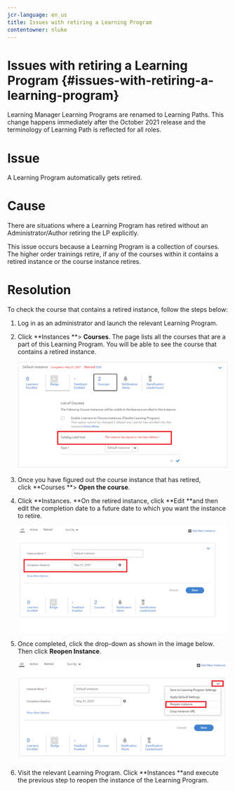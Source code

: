 ```yaml
---
jcr-language: en_us
title: Issues with retiring a Learning Program
contentowner: nluke
---
```



# Issues with retiring a Learning Program {#issues-with-retiring-a-learning-program}

Learning Manager&nbsp;Learning Programs&nbsp;are renamed to&nbsp;Learning Paths.&nbsp;This change happens immediately&nbsp;after the October 2021 release and&nbsp;the terminology of&nbsp;Learning Path&nbsp;is&nbsp;reflected for all roles.

# **Issue**

A Learning Program automatically gets retired.

# **Cause**

There are situations where a Learning Program has retired without an Administrator/Author retiring the LP explicitly.

This issue occurs because a Learning Program is a collection of courses. The higher order trainings retire, if any of the courses within it contains a retired instance or the course instance retires.

# **Resolution**

To check the course that contains a retired instance, follow the steps below:

1. Log in as an administrator and launch the relevant Learning Program.  

1. Click **Instances **> **Courses**. The page lists all the courses that are a part of this Learning Program. You will be able to see the course that contains a retired instance.&nbsp;

   ![](assets/retired-instance.png)

1. Once you have figured out the course instance that has retired, click&nbsp;**Courses **> **Open the course**.&nbsp;  

1. Click **Instances. **On the retired instance, click **Edit **and then edit the completion date to a future date to which you want the instance to retire.&nbsp;

   ![](assets/completion-date.png)

1. Once completed, click the drop-down as shown in the image below. Then click **Reopen Instance**.

   ![](assets/re-open-instance.png)

1. Visit the relevant Learning Program. Click **Instances **and execute the previous step to reopen the instance of the Learning Program.

&nbsp;&nbsp;&nbsp;  